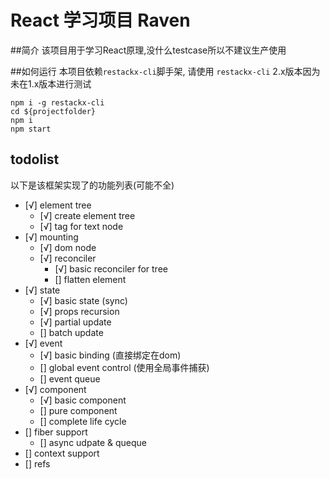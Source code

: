 # React 学习项目 Raven

##简介
该项目用于学习React原理,没什么testcase所以不建议生产使用

##如何运行
本项目依赖`restackx-cli`脚手架, 请使用 `restackx-cli` 2.x版本因为未在1.x版本进行测试
```
npm i -g restackx-cli
cd ${projectfolder}
npm i
npm start
```

## todolist

以下是该框架实现了的功能列表(可能不全)

- [√] element tree
  - [√] create element tree
  - [√] tag for text node
- [√] mounting
  - [√] dom node
  - [√] reconciler
    - [√] basic reconciler for tree
    - [] flatten element
- [√] state
  - [√] basic state (sync)
  - [√] props recursion
  - [√] partial update
  - [] batch update
- [√] event
  - [√] basic binding (直接绑定在dom)
  - [] global event control (使用全局事件捕获)
  - [] event queue
- [√] component
  - [√] basic component 
  - [] pure component
  - [] complete life cycle
- [] fiber support
  - [] async udpate & queque
- [] context support
- [] refs

